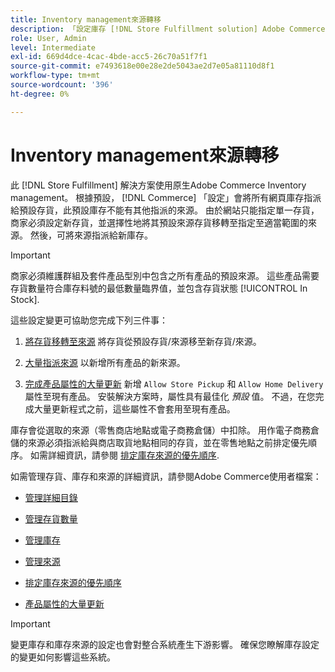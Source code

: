 ```yaml
---
title: Inventory management來源轉移
description: 「設定庫存 [!DNL Store Fulfillment solution] Adobe Commerce Inventory management。 設定新的存貨，並將存貨移出預設存貨，以便您可以將其指定給設定為啟用「商店履行」解決方案所需的「商店提貨」功能的來源。」
role: User, Admin
level: Intermediate
exl-id: 669d4dce-4cac-4bde-acc5-26c70a51f7f1
source-git-commit: e7493618e00e28e2de5043ae2d7e05a81110d8f1
workflow-type: tm+mt
source-wordcount: '396'
ht-degree: 0%

---
```



# Inventory management來源轉移

此 [!DNL Store Fulfillment] 解決方案使用原生Adobe Commerce Inventory management。 根據預設， [!DNL Commerce] 「設定」會將所有網頁庫存指派給預設存貨，此預設庫存不能有其他指派的來源。 由於網站只能指定單一存貨，商家必須設定新存貨，並選擇性地將其預設來源存貨移轉至指定至適當範圍的來源。 然後，可將來源指派給新庫存。

>[!IMPORTANT]
>
>商家必須維護群組及套件產品型別中包含之所有產品的預設來源。 這些產品需要存貨數量符合庫存料號的最低數量臨界值，並包含存貨狀態 [!UICONTROL In Stock].

這些設定變更可協助您完成下列三件事：

1. [將存貨移轉至來源](https://docs.magento.com/user-guide/catalog/inventory-bulk-transfer-inventory.html) 將存貨從預設存貨/來源移至新存貨/來源。

1. [大量指派來源](https://docs.magento.com/user-guide/catalog/inventory-bulk-assign-sources.html) 以新增所有產品的新來源。

1. [完成產品屬性的大量更新](https://docs.magento.com/user-guide/stores/bulk-product-attribute-update.html) 新增 `Allow Store Pickup` 和 `Allow Home Delivery` 屬性至現有產品。 安裝解決方案時，屬性具有最佳化 *預設* 值。 不過，在您完成大量更新程式之前，這些屬性不會套用至現有產品。

庫存會從選取的來源（零售商店地點或電子商務倉儲）中扣除。 用作電子商務倉儲的來源必須指派給與商店取貨地點相同的存貨，並在零售地點之前排定優先順序。 如需詳細資訊，請參閱 [排定庫存來源的優先順序](https://docs.magento.com/user-guide/catalog/inventory-stock-priority.html).

如需管理存貨、庫存和來源的詳細資訊，請參閱Adobe Commerce使用者檔案：

- [管理詳細目錄](https://docs.magento.com/user-guide/catalog/inventory-management.html)

- [管理存貨數量](https://docs.magento.com/user-guide/catalog/inventory-manage-inventory-quantities.html)

- [管理庫存](https://docs.magento.com/user-guide/catalog/inventory-stock.html)

- [管理來源](https://docs.magento.com/user-guide/catalog/inventory-sources.html)

- [排定庫存來源的優先順序](https://docs.magento.com/user-guide/catalog/inventory-stock-priority.html)

- [產品屬性的大量更新](https://docs.magento.com/user-guide/stores/bulk-product-attribute-update.html)


>[!IMPORTANT]
>
>變更庫存和庫存來源的設定也會對整合系統產生下游影響。 確保您瞭解庫存設定的變更如何影響這些系統。
